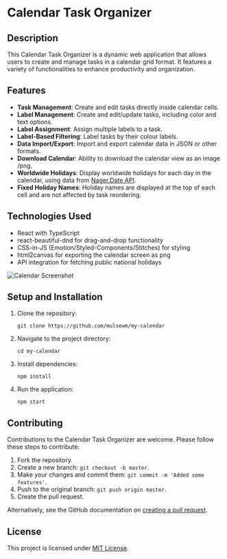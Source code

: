 
# Calendar Task Organizer

## Description

This Calendar Task Organizer is a dynamic web application that allows users to create and manage tasks in a calendar grid format. It features a variety of functionalities to enhance productivity and organization.

## Features

- **Task Management**: Create and edit tasks directly inside calendar cells.
- **Label Management**: Create and edit/update  tasks, including color and text options.
- **Label Assignment**: Assign multiple labels to a task.
- **Label-Based Filtering**: Label tasks by their colour labels.
- **Data Import/Export**: Import and export calendar data in JSON or other formats.
- **Download Calendar**: Ability to download the calendar view as an image /png.
- **Worldwide Holidays**: Display worldwide holidays for each day in the calendar, using data from [Nager.Date API](https://date.nager.at/swagger/index.html).
- **Fixed Holiday Names**: Holiday names are displayed at the top of each cell and are not affected by task reordering.

## Technologies Used

- React with TypeScript
- react-beautiful-dnd for drag-and-drop functionality
- CSS-in-JS (Emotion/Styled-Components/Stitches) for styling
- html2canvas for exporting the calendar screen as png
- API integration for fetching public national holidays

![Calendar Screenshot](./calendar.png)
## Setup and Installation

1. Clone the repository:
   ```
   git clone https://github.com/mulsewm/my-calendar
   ```
2. Navigate to the project directory:
   ```
   cd my-calendar
   ```
3. Install dependencies:
   ```
   npm install
   ```
4. Run the application:
   ```
   npm start
   ```

## Contributing

Contributions to the Calendar Task Organizer are welcome. Please follow these steps to contribute:

1. Fork the repository.
2. Create a new branch: `git checkout -b master`.
3. Make your changes and commit them: `git commit -m 'Added some features'`.
4. Push to the original branch: `git push origin master`.
5. Create the pull request.

Alternatively, see the GitHub documentation on [creating a pull request](https://help.github.com/articles/creating-a-pull-request/).

## License

This project is licensed under [MIT License](LICENSE).
